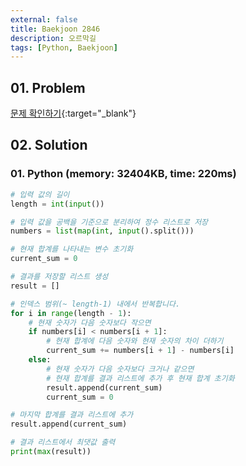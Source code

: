 ```yaml
---
external: false
title: Baekjoon 2846
description: 오르막길
tags: [Python, Baekjoon]
---
```


## 01. Problem

[문제 확인하기](https://www.acmicpc.net/problem/2846){:target="_blank"}

## 02. Solution

### 01. Python (memory: 32404KB, time: 220ms)

```Python
# 입력 값의 길이
length = int(input())

# 입력 값을 공백을 기준으로 분리하여 정수 리스트로 저장
numbers = list(map(int, input().split()))

# 현재 합계를 나타내는 변수 초기화
current_sum = 0

# 결과를 저장할 리스트 생성
result = []

# 인덱스 범위(~ length-1) 내에서 반복합니다.
for i in range(length - 1):
    # 현재 숫자가 다음 숫자보다 작으면
    if numbers[i] < numbers[i + 1]:
        # 현재 합계에 다음 숫자와 현재 숫자의 차이 더하기
        current_sum += numbers[i + 1] - numbers[i]
    else:
        # 현재 숫자가 다음 숫자보다 크거나 같으면
        # 현재 합계를 결과 리스트에 추가 후 현재 합계 초기화
        result.append(current_sum)
        current_sum = 0

# 마지막 합계를 결과 리스트에 추가
result.append(current_sum)

# 결과 리스트에서 최댓값 출력
print(max(result))
```
